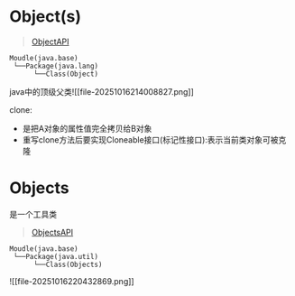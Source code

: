 # Object(s)
>[ObjectAPI](https://docs.oracle.com/en/java/javase/17/docs/api/java.base/java/lang/Object.html)
```
Moudle(java.base)
 └──Package(java.lang)
	  └──Class(Object)
```
 
 java中的顶级父类![[file-20251016214008827.png]]

clone:
- 是把A对象的属性值完全拷贝给B对象
- 重写clone方法后要实现Cloneable接口(标记性接口):表示当前类对象可被克隆

# Objects
是一个工具类
>[ObjectsAPI](https://docs.oracle.com/en/java/javase/17/docs/api/java.base/java/util/Objects.html)
```
Moudle(java.base)
 └──Package(java.util)
	  └──Class(Objects)
```

![[file-20251016220432869.png]]